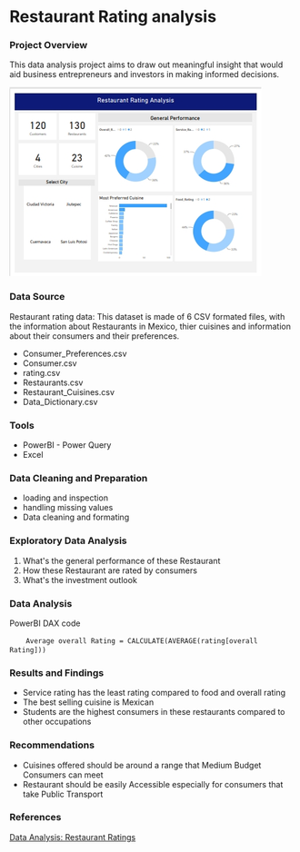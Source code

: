 # Restaurant Rating analysis

### Project Overview
This data analysis project aims to draw out meaningful insight that would aid business entrepreneurs and investors in making informed decisions.

![dashboard image](/Screenshot_17-8-2024_105023_.jpeg)

### Data Source
Restaurant rating data: This dataset is made of 6 CSV formated files, with the information about Restaurants in Mexico, thier cuisines and information about their consumers and their preferences.
- Consumer_Preferences.csv
- Consumer.csv
- rating.csv
- Restaurants.csv
- Restaurant_Cuisines.csv
- Data_Dictionary.csv

### Tools
- PowerBI - Power Query
- Excel

### Data Cleaning and Preparation
- loading and inspection
- handling missing values
- Data cleaning and formating

### Exploratory Data Analysis
1. What's the general performance of these Restaurant
2. How these Restaurant are rated by consumers
3. What's the investment outlook

### Data Analysis
PowerBI DAX code
```
    Average overall Rating = CALCULATE(AVERAGE(rating[overall Rating]))
```
### Results and Findings
- Service rating has the least rating compared to food and overall rating
- The best selling cuisine is Mexican
- Students are the highest consumers in these restaurants compared to other occupations

### Recommendations
- Cuisines offered should be around a range that Medium Budget Consumers can meet
- Restaurant should be easily Accessible especially for consumers that take Public Transport

### References
[Data Analysis: Restaurant Ratings](https://medium.com/@tanzilo/data-analysis-restaurant-ratings-4add21602d91)
